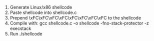 1. Generate Linux/x86 shellcode
2. Paste shellcode into shellcode.c
3. Prepend \xFC\xFC\xFC\xFC\xFC\xFC\xFC\xFC to the shellcode
4. Compile with: gcc shellcode.c -o shellcode -fno-stack-protector -z execstack
5. Run  ./shellcode
